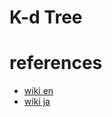 # K-d Tree


# references 
- [wiki en](https://en.wikipedia.org/wiki/K-d_tree)
- [wiki ja](https://ja.wikipedia.org/wiki/Kd%E6%9C%A8)